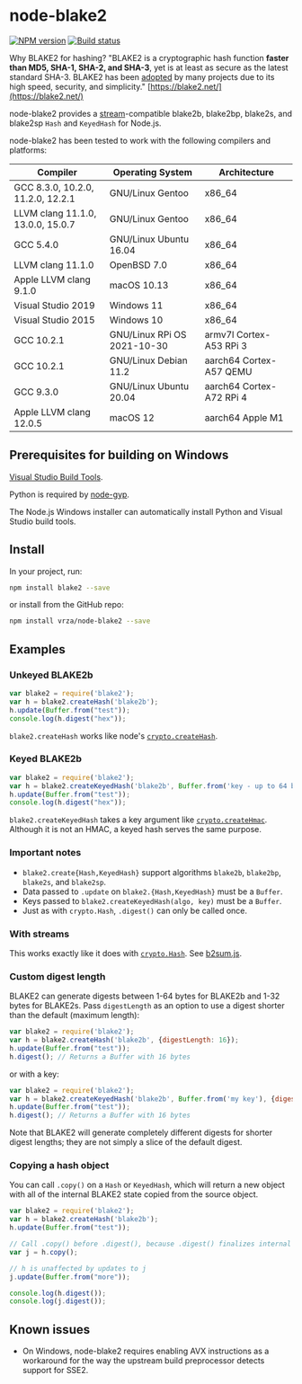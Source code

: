 # node-blake2

[![NPM version][npm-image]][npm-url]
[![Build status][github-actions-image]][github-actions-url]

Why BLAKE2 for hashing? "BLAKE2 is a cryptographic hash function **faster than MD5, SHA-1, SHA-2, and SHA-3**, yet is at least as secure as the latest standard SHA-3. BLAKE2 has been [adopted](https://www.blake2.net/#us) by many projects due to its high speed, security, and simplicity." [https://blake2.net/](https://blake2.net/)

node-blake2 provides a [stream](https://nodejs.org/api/stream.html)-compatible
blake2b, blake2bp, blake2s, and blake2sp `Hash` and `KeyedHash` for Node.js.

node-blake2 has been tested to work with the following compilers and platforms:

| Compiler                          | Operating System            | Architecture             |
|-----------------------------------|-----------------------------|--------------------------|
| GCC 8.3.0, 10.2.0, 11.2.0, 12.2.1 | GNU/Linux Gentoo            | x86_64                   |
| LLVM clang 11.1.0, 13.0.0, 15.0.7 | GNU/Linux Gentoo            | x86_64                   |
| GCC 5.4.0                         | GNU/Linux Ubuntu 16.04      | x86_64                   |
| LLVM clang 11.1.0                 | OpenBSD 7.0                 | x86_64                   |
| Apple LLVM clang 9.1.0            | macOS 10.13                 | x86_64                   |
| Visual Studio 2019                | Windows 11                  | x86_64                   |
| Visual Studio 2015                | Windows 10                  | x86_64                   |
| GCC 10.2.1                        | GNU/Linux RPi OS 2021-10-30 | armv7l Cortex-A53 RPi 3  |
| GCC 10.2.1                        | GNU/Linux Debian 11.2       | aarch64 Cortex-A57 QEMU  |
| GCC 9.3.0                         | GNU/Linux Ubuntu 20.04      | aarch64 Cortex-A72 RPi 4 |
| Apple LLVM clang 12.0.5           | macOS 12                    | aarch64 Apple M1         |

## Prerequisites for building on Windows

[Visual Studio Build Tools](https://github.com/felixrieseberg/windows-build-tools).

Python is required by [node-gyp](https://github.com/nodejs/node-gyp).

The Node.js Windows installer can automatically install Python and Visual Studio build tools.

## Install

In your project, run:

```sh
npm install blake2 --save
```

or install from the GitHub repo:

```sh
npm install vrza/node-blake2 --save
```

## Examples

### Unkeyed BLAKE2b

```js
var blake2 = require('blake2');
var h = blake2.createHash('blake2b');
h.update(Buffer.from("test"));
console.log(h.digest("hex"));
```

`blake2.createHash` works like node's
[`crypto.createHash`](https://nodejs.org/api/crypto.html#crypto_crypto_createhash_algorithm_options).

### Keyed BLAKE2b

```js
var blake2 = require('blake2');
var h = blake2.createKeyedHash('blake2b', Buffer.from('key - up to 64 bytes for blake2b, 32 for blake2s'));
h.update(Buffer.from("test"));
console.log(h.digest("hex"));
```

`blake2.createKeyedHash` takes a key argument like
[`crypto.createHmac`](https://nodejs.org/api/crypto.html#crypto_crypto_createhmac_algorithm_key_options).
Although it is not an HMAC, a keyed hash serves the same purpose.

### Important notes

- `blake2.create{Hash,KeyedHash}` support algorithms `blake2b`, `blake2bp`, `blake2s`, and `blake2sp`.
- Data passed to `.update` on `blake2.{Hash,KeyedHash}` must be a `Buffer`.
- Keys passed to `blake2.createKeyedHash(algo, key)` must be a `Buffer`.
- Just as with `crypto.Hash`, `.digest()` can only be called once.

### With streams

This works exactly like it does with [`crypto.Hash`](https://nodejs.org/api/crypto.html#crypto_crypto_createhash_algorithm_options).  See [b2sum.js](https://github.com/vrza/node-blake2/blob/master/b2sum.js).

### Custom digest length

BLAKE2 can generate digests between 1-64 bytes for BLAKE2b and 1-32 bytes for
BLAKE2s.  Pass `digestLength` as an option to use a digest shorter than the
default (maximum length):

```js
var blake2 = require('blake2');
var h = blake2.createHash('blake2b', {digestLength: 16});
h.update(Buffer.from("test"));
h.digest(); // Returns a Buffer with 16 bytes
```

or with a key:

```js
var blake2 = require('blake2');
var h = blake2.createKeyedHash('blake2b', Buffer.from('my key'), {digestLength: 16});
h.update(Buffer.from("test"));
h.digest(); // Returns a Buffer with 16 bytes
```

Note that BLAKE2 will generate completely different digests for shorter digest
lengths; they are not simply a slice of the default digest.

### Copying a hash object

You can call `.copy()` on a `Hash` or `KeyedHash`, which will return a new object with all of the internal BLAKE2 state copied from the source object.

```js
var blake2 = require('blake2');
var h = blake2.createHash('blake2b');
h.update(Buffer.from("test"));

// Call .copy() before .digest(), because .digest() finalizes internal state
var j = h.copy();

// h is unaffected by updates to j
j.update(Buffer.from("more"));

console.log(h.digest());
console.log(j.digest());
```

## Known issues

- On Windows, node-blake2 requires enabling AVX instructions as a workaround for the way the upstream build preprocessor detects support for SSE2.

[npm-image]: https://img.shields.io/npm/v/blake2.svg
[npm-url]: https://npmjs.org/package/blake2
[github-actions-image]: https://github.com/vrza/node-blake2/actions/workflows/build.yml/badge.svg
[github-actions-url]: https://github.com/vrza/node-blake2/actions
